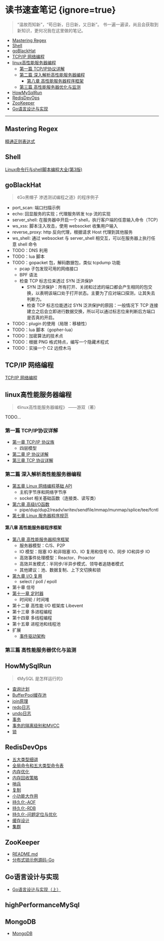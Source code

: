 # 读书速查笔记 {ignore=true}

> “温故而知新”，“苟日新，日日新，又日新”。
> 书一遍一遍读，尚且会获取到新知识，更何况我在这里做的笔记。


<!-- @import "[TOC]" {cmd="toc" depthFrom=1 depthTo=6 orderedList=false} -->

<!-- code_chunk_output -->

- [Mastering Regex](#mastering-regex)
- [Shell](#shell)
- [goBlackHat](#goblackhat)
- [TCP/IP 网络编程](#tcpip-网络编程)
- [linux高性能服务器编程](#linux高性能服务器编程)
  - [第一篇 TCP/IP协议详解](#第一篇-tcpip协议详解)
  - [第二篇 深入解析高性能服务器编程](#第二篇-深入解析高性能服务器编程)
    - [第八章 高性能服务器程序框架](#第八章-高性能服务器程序框架)
  - [第三篇 高性能服务器优化与监测](#第三篇-高性能服务器优化与监测)
- [HowMySqlRun](#howmysqlrun)
- [RedisDevOps](#redisdevops)
- [ZooKeeper](#zookeeper)
- [Go语言设计与实现](#go语言设计与实现)

<!-- /code_chunk_output -->

---

## Mastering Regex

[精通正则表达式](./Regex/noteOfProfessionalRegex.md)

## Shell

[Linux命令行与shell脚本编程大全(第3版)](./shell/noteFromBook.md)

## goBlackHat

> 《Go黑帽子 渗透测试编程之道》的程序例子

- port_scan: 端口扫描示例
- echo: 回显服务的实现；代理服务转发 tcp 流的实现
- server_shell: 在服务器中开启一个 shell，执行客户端的任意输入命令（TCP）
- ws_xss: 脚本注入攻击，使用 websocket 收集用户输入
- reverse_proxy: http 反向代理，根据请求 Host 代理到其他服务
- ws_shell: 通过 websocket 与 server_shell 相交互，可以在服务器上执行任意 shell 命令
- TODO：DNS 利用
- TODO：lua 脚本
- TODO：gopacket 包，解码数据包，类似 tcpdump 功能
    - pcap 子包发现可用的网络接口
    - BPF 语法
    - 检查 TCP 标志位来透过 SYN 泛洪保护
        - SYN 泛洪保护：所有打开、关闭和过滤的端口都会产生相同的包交换，以表明该端口处于打开状态。主要为了应对端口探测，让其失去判断力。
        - 检查 TCP 标志位能透过 SYN 泛洪保护的原因：一般情况下 TCP 连接建立之后会立即进行数据交换，所以可以通过标志位来判断后方端口是否真的开启。
- TODO：plugin 的使用（局限：移植性）
- TODO：lua 脚本（gopher-lua）
- TODO：加密算法的技术点
- TODO：根据 PNG 格式特点，编写一个隐藏术程式
- TODO：实操一个 C2 远控木马

## TCP/IP 网络编程

[TCP/IP 网络编程](./tcpIpNetProgramming/README.md)

## linux高性能服务器编程

> 《linux高性能服务器编程》 ——游双（著）

TODO...

### 第一篇 TCP/IP协议详解

- [第一章 TCP/IP 协议族](./linuxHighPerformance/Chapter_1.md)
    - 四层模型
- [第二章 IP 协议详解](./linuxHighPerformance/Chapter_2.md)
- [第三章 TCP 协议详解](./linuxHighPerformance/Chapter_3.md)


### 第二篇 深入解析高性能服务器编程

- [第五章 Linux 网络编程基础 API](./linuxHighPerformance/Chapter_5.md)
    - 主机字节序和网络字节序
    - socket 相关基础函数（连接类、读写类）
- [第六章 高级I/O函数](./linuxHighPerformance/Chapter_6.md)
    - pipe/dup/dup2/readv/writev/sendfile/mmap/munmap/splice/tee/fcntl
- [第七章 Linux 服务器程序规范](./linuxHighPerformance/Chapter_7.md)

#### 第八章 高性能服务器程序框架

- [第八章 高性能服务器程序框架](./linuxHighPerformance/Chapter_8.md)
    - 服务器模型：C/S、P2P
    - IO 模型：阻塞 IO 和非阻塞 IO、IO 复用和信号 IO、同步 IO和异步 IO
    - 高效事件处理模型：Reactor、Proactor
    - 高效并发模式：半同步/半异步模式、领导者追随者模式
    - 其他建议：池、数据复制、上下文切换和锁
- [第九章 I/O 复用](./linuxHighPerformance/Chapter_9.md)
    - select / poll / epoll
- 第十章 信号
- [第十一章 定时器](./linuxHighPerformance/Chapter_11.md)
    - 时间轮 / 时间堆
- 第十二章 高性能 I/O 框架库 Libevent
- 第十三章 多进程编程
- 第十四章 多线程编程
- 第十五章 进程池和线程池
- 扩展
    - [事件驱动架构](./linuxHighPerformance/Extension.md#事件驱动架构)

### 第三篇 高性能服务器优化与监测

## HowMySqlRun

> 《MySQL 是怎样运行的》

- [查询计划](./howMySqlRun/%E6%9F%A5%E8%AF%A2%E8%AE%A1%E5%88%92.md)
- [BufferPool缓存池](./howMySqlRun/BufferPool%E7%BC%93%E5%AD%98%E6%B1%A0.md)
- [join原理](./howMySqlRun/join%E5%8E%9F%E7%90%86.md)
- [redo日志](./howMySqlRun/redo%20%E6%97%A5%E5%BF%97.md)
- [undo日志](./howMySqlRun/undo%20%E6%97%A5%E5%BF%97.md)
- [事务](./howMySqlRun/%E4%BA%8B%E5%8A%A1.md)
- [事务的隔离级别和MVCC](./howMySqlRun/%E4%BA%8B%E5%8A%A1%E7%9A%84%E9%9A%94%E7%A6%BB%E7%BA%A7%E5%88%AB%E5%92%8CMVCC.md)
- [锁](./howMySqlRun/%E9%94%81.md)

## RedisDevOps

- [五大类型细讲](./redisDevOps/%E4%BA%94%E5%A4%A7%E7%B1%BB%E5%9E%8B%E7%BB%86%E8%AE%B2.md)
- [全局命令和五大类型命令表](./redisDevOps/%E5%85%A8%E5%B1%80%E5%91%BD%E4%BB%A4%E5%92%8C%E4%BA%94%E5%A4%A7%E7%B1%BB%E5%9E%8B%E5%91%BD%E4%BB%A4%E8%A1%A8.md)
- [内存优化](./redisDevOps/%E5%86%85%E5%AD%98%E4%BC%98%E5%8C%96.md)
- [内存回收策略](./redisDevOps/%E5%86%85%E5%AD%98%E5%9B%9E%E6%94%B6%E7%AD%96%E7%95%A5.md)
- [哨兵](./redisDevOps/%E5%93%A8%E5%85%B5.md)
- [复制](./redisDevOps/%E5%A4%8D%E5%88%B6.md)
- [小功能大作用](./redisDevOps/%E5%B0%8F%E5%8A%9F%E8%83%BD%E5%A4%A7%E4%BD%9C%E7%94%A8.md)
- [持久化-AOF](./redisDevOps/%E6%8C%81%E4%B9%85%E5%8C%96-AOF.md)
- [持久化-RDB](./redisDevOps/%E6%8C%81%E4%B9%85%E5%8C%96-RDB.md)
- [持久化-问题定位与优化](./redisDevOps/%E6%8C%81%E4%B9%85%E5%8C%96-%E9%97%AE%E9%A2%98%E5%AE%9A%E4%BD%8D%E4%B8%8E%E4%BC%98%E5%8C%96.md)
- [缓存设计](./redisDevOps/%E7%BC%93%E5%AD%98%E8%AE%BE%E8%AE%A1.md)
- [集群](./redisDevOps/%E9%9B%86%E7%BE%A4.md)

## ZooKeeper

- [README.md](./zookeeper/README.md)
- [分布式锁示例源码-Go](./zookeeper/src/main.go)

## Go语言设计与实现

- [Go语言设计与实现（上）](./goDesignAndImpl/go%E8%AF%AD%E8%A8%80%E8%AE%BE%E8%AE%A1%E4%B8%8E%E5%AE%9E%E7%8E%B0%EF%BC%88%E4%B8%8A%EF%BC%89.md)

## highPerformanceMySql

## MongoDB

- [MongoDB](./MongoDB/)
